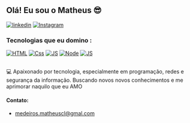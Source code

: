 ## Olá! Eu sou o Matheus 😎

[![linkedin](https://img.shields.io/badge/LinkedIn-0077B5?style=for-the-badge&logo=linkedin&logoColor=white)](https://www.linkedin.com/in/matheus-medeiros-0a302829b/)
[![Instagram](https://img.shields.io/badge/Instagram-E4405F?style=for-the-badge&logo=instagram&logoColor=white)](https://www.instagram.com/mmamedeiros/?next=%2Frei_das_trufas%2F)


### Tecnologias que eu domino : <br>
[![HTML](https://img.shields.io/badge/HTML5-E34F26?style=for-the-badge&logo=html5&logoColor=white)]()
[![Css](https://img.shields.io/badge/CSS3-1572B6?style=for-the-badge&logo=css3&logoColor=white)]()
[![JS](https://img.shields.io/badge/JavaScript-F7DF1E?style=for-the-badge&logo=javascript&logoColor=black)]()
[![Node](https://img.shields.io/badge/Node.js-43853D?style=for-the-badge&logo=node.js&logoColor=white)]()
[![JS](https://img.shields.io/badge/Bootstrap-563D7C?style=for-the-badge&logo=bootstrap&logoColor=white)]() <br><br>

💻 Apaixonado por tecnologia, especialmente em programação, redes e segurança da informação. Buscando novos novos conhecimentos e me aprimorar naquilo que eu AMO 

#### Contato: <br>
- [medeiros.matheuscl@gmal.com](medeiros.matheuscl@gmal.com)
